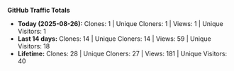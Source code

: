 
**GitHub Traffic Totals**

- **Today (2025-08-26):** Clones: 1 | Unique Cloners: 1 | Views: 1 | Unique Visitors: 1
- **Last 14 days:** Clones: 14 | Unique Cloners: 14 | Views: 59 | Unique Visitors: 18
- **Lifetime:** Clones: 28 | Unique Cloners: 27 | Views: 181 | Unique Visitors: 40
